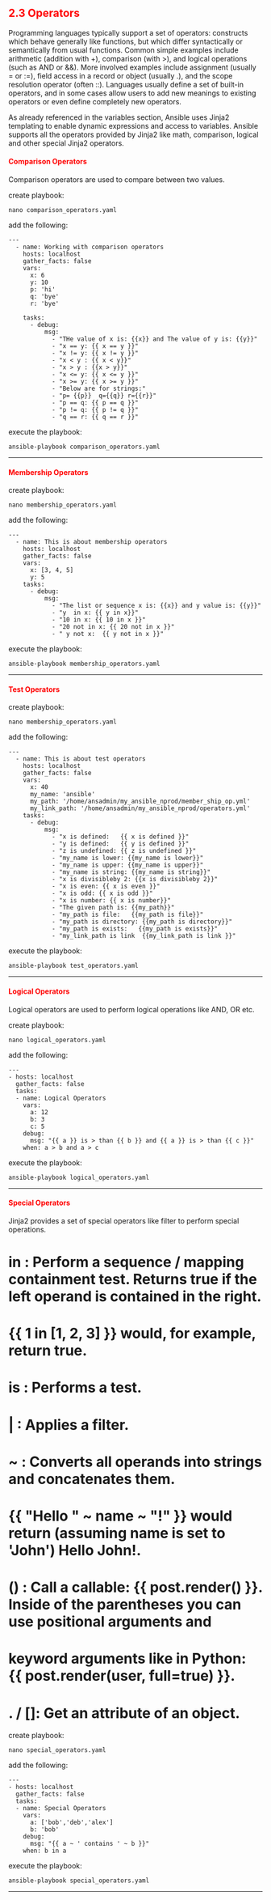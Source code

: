 ## <font color='red'> 2.3 Operators </font>
Programming languages typically support a set of operators: constructs which behave generally like functions, but which differ syntactically or semantically from usual functions. Common simple examples include arithmetic (addition with +), comparison (with >), and logical operations (such as AND or &&). More involved examples include assignment (usually = or :=), field access in a record or object (usually .), and the scope resolution operator (often ::). Languages usually define a set of built-in operators, and in some cases allow users to add new meanings to existing operators or even define completely new operators.

As already referenced in the variables section, Ansible uses Jinja2 templating to enable dynamic expressions and access to variables. Ansible supports all the operators provided by Jinja2 like math, comparison, logical and other special Jinja2 operators.

#### <font color='red'>Comparison Operators</font>
Comparison operators are used to compare between two values.

create playbook:
```
nano comparison_operators.yaml
```
add the following:
```
---
  - name: Working with comparison operators
    hosts: localhost
    gather_facts: false
    vars:
      x: 6
      y: 10
      p: 'hi'
      q: 'bye'
      r: 'bye'

    tasks:
      - debug:
          msg:
            - "THe value of x is: {{x}} and The value of y is: {{y}}"
            - "x == y: {{ x == y }}"
            - "x != y: {{ x != y }}"
            - "x < y : {{ x < y}}"
            - "x > y : {{x > y}}"
            - "x <= y: {{ x <= y }}"
            - "x >= y: {{ x >= y }}"
            - "Below are for strings:"
            - "p= {{p}}  q={{q}} r={{r}}"
            - "p == q: {{ p == q }}"
            - "p != q: {{ p != q }}"
            - "q == r: {{ q == r }}"
```

execute the playbook:
```
ansible-playbook comparison_operators.yaml
```

---

#### <font color='red'>Membership Operators</font>

create playbook:
```
nano membership_operators.yaml
```
add the following:
```
---
  - name: This is about membership operators
    hosts: localhost
    gather_facts: false
    vars:
      x: [3, 4, 5]
      y: 5
    tasks:
      - debug:
          msg:
            - "The list or sequence x is: {{x}} and y value is: {{y}}"
            - "y  in x: {{ y in x}}"
            - "10 in x: {{ 10 in x }}"
            - "20 not in x: {{ 20 not in x }}"
            - " y not x:  {{ y not in x }}"
```

execute the playbook:
```
ansible-playbook membership_operators.yaml
```

---

#### <font color='red'>Test Operators</font>

create playbook:
```
nano membership_operators.yaml
```
add the following:
```
---
  - name: This is about test operators
    hosts: localhost
    gather_facts: false
    vars:
      x: 40
      my_name: 'ansible'
      my_path: '/home/ansadmin/my_ansible_nprod/member_ship_op.yml'
      my_link_path: '/home/ansadmin/my_ansible_nprod/operators.yml'
    tasks:
      - debug:
          msg:
            - "x is defined:   {{ x is defined }}"
            - "y is defined:   {{ y is defined }}"
            - "z is undefined: {{ z is undefined }}"
            - "my_name is lower: {{my_name is lower}}"
            - "my_name is upper: {{my_name is upper}}"
            - "my_name is string: {{my_name is string}}"
            - "x is divisibleby 2: {{x is divisibleby 2}}"
            - "x is even: {{ x is even }}"
            - "x is odd: {{ x is odd }}"
            - "x is number: {{ x is number}}"
            - "The given path is: {{my_path}}"
            - "my_path is file:   {{my_path is file}}"
            - "my_path is directory: {{my_path is directory}}"
            - "my_path is exists:   {{my_path is exists}}"
            - "my_link_path is link  {{my_link_path is link }}"
```

execute the playbook:
```
ansible-playbook test_operators.yaml
```

---

#### <font color='red'>Logical Operators</font>
Logical operators are used to perform logical operations like AND, OR etc.

create playbook:
```
nano logical_operators.yaml
```
add the following:
```
---
- hosts: localhost
  gather_facts: false
  tasks:
  - name: Logical Operators
    vars:
      a: 12
      b: 3
      c: 5
    debug:
      msg: "{{ a }} is > than {{ b }} and {{ a }} is > than {{ c }}"
    when: a > b and a > c
```

execute the playbook:
```
ansible-playbook logical_operators.yaml
```

---


#### <font color='red'>Special Operators</font>
Jinja2 provides a set of special operators like filter to perform special operations.

# in : Perform a sequence / mapping containment test. Returns true if the left operand is contained in the right.
# {{ 1 in [1, 2, 3] }} would, for example, return true.
# is : Performs a test.
# | : Applies a filter.
# ~ : Converts all operands into strings and concatenates them.
#     {{ "Hello " ~ name ~ "!" }} would return (assuming name is set to 'John') Hello John!.
# () : Call a callable: {{ post.render() }}. Inside of the parentheses you can use positional arguments and
#      keyword arguments like in Python: {{ post.render(user, full=true) }}.
# . / []: Get an attribute of an object.

create playbook:
```
nano special_operators.yaml
```
add the following:
```
---
- hosts: localhost
  gather_facts: false
  tasks:
  - name: Special Operators
    vars:
      a: ['bob','deb','alex']
      b: 'bob'
    debug:
      msg: "{{ a ~ ' contains ' ~ b }}"
    when: b in a
```

execute the playbook:
```
ansible-playbook special_operators.yaml
```

---